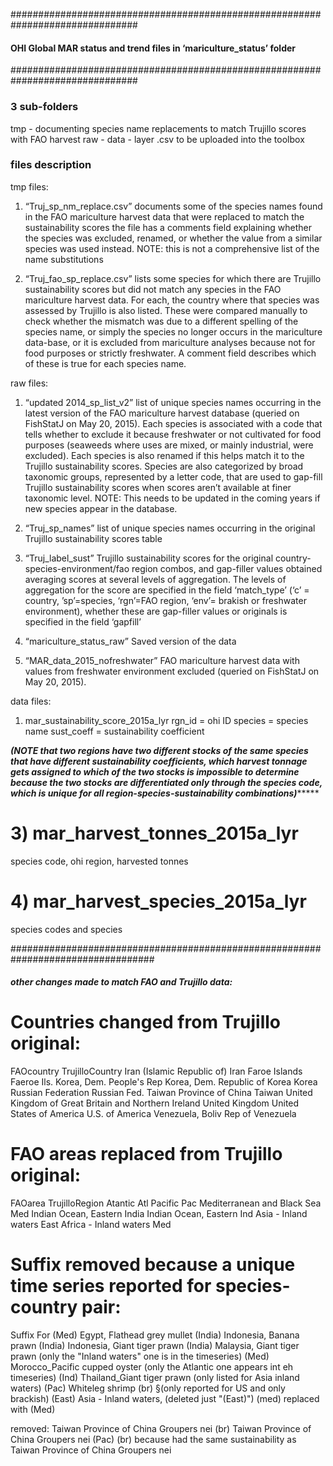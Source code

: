 ###############################################################################
#### OHI Global MAR status and trend files in ‘mariculture_status’ folder
###############################################################################

### 3 sub-folders ###

tmp - documenting species name replacements to match Trujillo scores with FAO harvest
raw - 
data - layer .csv to be uploaded into the toolbox

### files description ###

 tmp files: 
 1) “Truj_sp_nm_replace.csv”
 documents some of the species names found in the FAO mariculture harvest data that were replaced to match the sustainability scores
the file has a comments field explaining whether the species was excluded, renamed, or whether the value from a similar species was used instead. NOTE: this is not a comprehensive list of the name substitutions

 2) “Truj_fao_sp_replace.csv”
lists some species for which there are Trujillo sustainability scores but did not match any species in the FAO mariculture harvest data. For each, the country where that species was assessed by Trujillo is also listed. These were compared manually to check whether the  mismatch was due to a different spelling of the species name, or simply the species no longer occurs in the mariculture data-base, or it is excluded from mariculture analyses because not for food purposes or strictly freshwater. A comment field describes which of these is true for each species name.

 raw files:
 1) “updated 2014_sp_list_v2”
list of unique species names occurring in the latest version of the FAO mariculture harvest database (queried on FishStatJ on May 20, 2015). 
Each species is associated with a code that tells whether to exclude it because freshwater or not cultivated for food purposes (seaweeds where uses are mixed, or mainly industrial, were excluded). Each species is also renamed if this helps match it to the Trujillo sustainability scores. Species are also categorized by broad taxonomic groups, represented by a letter code, that are used to gap-fill Trujillo sustainability scores when scores aren’t available at finer taxonomic level.
NOTE: This needs to be updated in the coming years if new species appear in the database.

 2) “Truj_sp_names”
list of unique species names occurring in the original Trujillo sustainability scores table

 3) “Truj_label_sust”
Trujillo sustainability scores for the original country-species-environment/fao region combos, and gap-filler values obtained averaging scores at several levels of aggregation. The levels of aggregation for the score are specified in the field ‘match_type’ (‘c’ = country, ’sp’=species, ‘rgn’=FAO region, ‘env’= brakish or freshwater environment), whether these are gap-filler values or originals is specified in the field ‘gapfill’
 4) “mariculture_status_raw”
Saved version of the data
 5) “MAR_data_2015_nofreshwater”
FAO mariculture harvest data with values from freshwater environment excluded (queried on FishStatJ on May 20, 2015).

 data files:
1) mar_sustainability_score_2015a_lyr
rgn_id = ohi ID
species = species name
sust_coeff = sustainability coefficient

*******(NOTE that two regions have two different stocks of the same species that have
different sustainability coefficients, which harvest tonnage gets assigned to which of the two stocks is impossible to determine because the two stocks are differentiated only through the species code, which is unique for all region-species-sustainability combinations)************

# 3) mar_harvest_tonnes_2015a_lyr
species code, ohi region, harvested tonnes

# 4) mar_harvest_species_2015a_lyr
species codes and species

##################################################################################
##### other changes made to match FAO and Trujillo data:

# Countries changed from Trujillo original:
FAOcountry	TrujilloCountry
Iran (Islamic Republic of)	Iran
Faroe Islands	Faeroe Ils.
Korea, Dem. People's Rep	Korea, Dem.
Republic of Korea	Korea
Russian Federation	Russian Fed.
Taiwan Province of China	Taiwan
United Kingdom of Great Britain and Northern Ireland	United Kingdom
United States of America	U.S. of America
Venezuela, Boliv Rep of	Venezuela

# FAO areas replaced from Trujillo original:
FAOarea	TrujilloRegion
Atantic	Atl
Pacific	Pac
Mediterranean and Black Sea	Med
Indian Ocean, Eastern	India
Indian Ocean, Eastern	Ind
Asia - Inland waters	East
Africa - Inland waters	Med

# Suffix removed because a unique time series reported for species-country pair:
Suffix	For
(Med)	Egypt, Flathead grey mullet
(India)	Indonesia, Banana prawn
(India)	Indonesia, Giant tiger prawn
(India)	Malaysia, Giant tiger prawn (only the "Inland waters" one is in the timeseries)
(Med)	Morocco_Pacific cupped oyster (only the Atlantic one appears int eh timeseries)
(Ind)	Thailand_Giant tiger prawn (only listed for Asia inland waters)
(Pac)	Whiteleg shrimp (br) §(only reported for US and only brackish)
(East)	Asia - Inland waters, (deleted just "(East)")
(med)	replaced with (Med)

removed: 
Taiwan Province of China	Groupers nei (br)
Taiwan Province of China	Groupers nei (Pac) (br)
because had the same sustainability as
Taiwan Province of China	Groupers nei